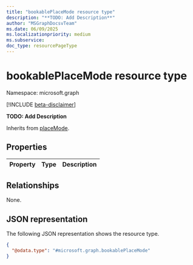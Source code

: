 ```yaml
---
title: "bookablePlaceMode resource type"
description: "**TODO: Add Description**"
author: "MSGraphDocsvTeam"
ms.date: 06/09/2025
ms.localizationpriority: medium
ms.subservice:
doc_type: resourcePageType
---
```


# bookablePlaceMode resource type

Namespace: microsoft.graph

[!INCLUDE [beta-disclaimer](../../includes/beta-disclaimer.md)]

**TODO: Add Description**


Inherits from [placeMode](../resources/placemode.md).


## Properties
|Property|Type|Description|
|:---|:---|:---|

## Relationships
None.

## JSON representation
The following JSON representation shows the resource type.
<!-- {
  "blockType": "resource",
  "@odata.type": "microsoft.graph.bookablePlaceMode"
}
-->
``` json
{
  "@odata.type": "#microsoft.graph.bookablePlaceMode"
}
```

